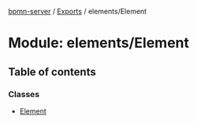 [bpmn-server](../README.md) / [Exports](../modules.md) / elements/Element

# Module: elements/Element

## Table of contents

### Classes

- [Element](../classes/elements_Element.Element.md)

